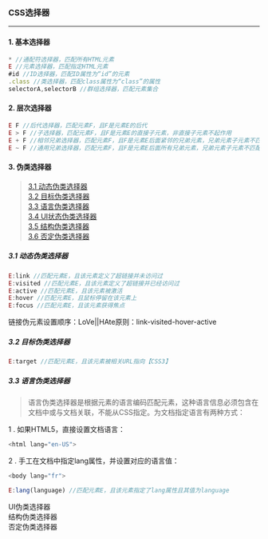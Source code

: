 ### CSS选择器
***
#### 1. 基本选择器
```javascript
* //通配符选择器，匹配所有HTML元素
E //元素选择器，匹配指定HTML元素
#id //ID选择器，匹配ID属性为“id”的元素
.class //类选择器，匹配class属性为“class”的属性
selectorA,selectorB //群组选择器，匹配元素集合
```
#### 2. 层次选择器
```javascript
E F //后代选择器，匹配元素F，且F是元素E的后代
E > F //子选择器，匹配元素F，且F是元素E的直接子元素，非直接子元素不起作用
E + F //相邻兄弟选择器，匹配元素F，且F是元素E后面紧邻的兄弟元素，兄弟元素子元素不匹配
E ~ F //通用兄弟选择器，匹配元素F，且F是元素E后面所有兄弟元素，兄弟元素子元素不匹配【CSS3】
```
#### 3. 伪类选择器
>[3.1 动态伪类选择器](#dynamic)  
>[3.2 目标伪类选择器](#target)  
>[3.3 语言伪类选择器](#language)  
>[3.4 UI状态伪类选择器](#ui)  
>[3.5 结构伪类选择器](#construct)  
>[3.6 否定伪类选择器](#deny) 

<a name="dynamic"></a> 
##### 3.1 动态伪类选择器
```javascript
E:link //匹配元素E，且该元素定义了超链接并未访问过
E:visited //匹配元素E，且该元素定义了超链接并已经访问过
E:active //匹配元素E，且该元素被激活
E:hover //匹配元素E，且鼠标停留在该元素上
E:focus //匹配元素E，且该元素获得焦点
```
链接伪元素设置顺序：LoVe||HAte原则：link-visited-hover-active
<a name="target"></a>
##### 3.2 目标伪类选择器
```javascript
E:target //匹配元素E，且该元素被相关URL指向【CSS3】
```
<a name="language"></a>
##### 3.3 语言伪类选择器
>语言伪类选择器是根据元素的语言编码匹配元素，这种语言信息必须包含在文档中或与文档关联，不能从CSS指定。为文档指定语言有两种方式：

1 . 如果HTML5，直接设置文档语言：
```javascript
<html lang="en-US">
```
2 . 手工在文档中指定lang属性，并设置对应的语言值：
```javascript
<body lang="fr">
```
```javascript
E:lang(language) //匹配元素E，且该元素指定了lang属性且其值为language
```

<a name="ui"></a>UI伪类选择器  
<a name="construct"></a>结构伪类选择器  
<a name="deny"></a>否定伪类选择器  
